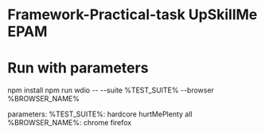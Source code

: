 # Framework-Practical-task UpSkillMe EPAM

# Run with parameters

npm install
npm run wdio -- --suite %TEST_SUITE% --browser %BROWSER_NAME%

  parameters: %TEST_SUITE%: hardcore
                            hurtMePlenty
                            all
              %BROWSER_NAME%: chrome
                              firefox
